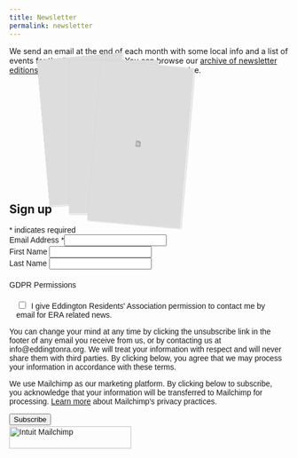 ```yaml
---
title: Newsletter
permalink: newsletter
---
```


<div class="row">
<div class="col-12 col-md-6 mb-5" markdown="1">

We send an email at the end of each month with some local info and a list of events for the following
month. You can browse our [archive of newsletter editions](https://us5.campaign-archive.com/home/?u=77028e27d8594eefd09bbb473&id=4e3157944d) to see if it's something you'd like to receive.

</div>
<div class="col-12 col-md-6">

<iframe class="newsletter-preview" src="https://us5.campaign-archive.com/?u=77028e27d8594eefd09bbb473&id=4860547f1f"></iframe>
<iframe class="newsletter-preview" src="https://us5.campaign-archive.com/?u=77028e27d8594eefd09bbb473&id=4cc811b708"></iframe>
<iframe class="newsletter-preview" src="https://us5.campaign-archive.com/?u=77028e27d8594eefd09bbb473&id=a6559bb0a2"></iframe>

</div>
</div>


## Sign up

<div id="mc_embed_shell">
      <link href="//cdn-images.mailchimp.com/embedcode/classic-061523.css" rel="stylesheet" type="text/css">
  <style type="text/css">
        #mc_embed_shell { max-width: 500px; margin: austo;}
        #mc_embed_signup{clear:left; font:14px Helvetica,Arial,sans-serif; width: px;}
        #mc_embed_signup .helper_text,
        #mc_embed_signup #mc-embedded-subscribe-form div.mce_inline_error {
          background-color: transparent;
        }
        /* Add your own Mailchimp form style overrides in your site stylesheet or in this style block.
           We recommend moving this block and the preceding CSS link to the HEAD of your HTML file. */
</style><style type="text/css">
        #mc-embedded-subscribe-form input[type=checkbox]{display: inline; width: auto;margin-right: 10px;}
#mergeRow-gdpr {margin-top: 20px;}
#mergeRow-gdpr fieldset label {font-weight: normal;}
#mc-embedded-subscribe-form .mc_fieldset{border:none;min-height: 0px;padding-bottom:0px;}
</style>
<div id="mc_embed_signup">
    <form action="https://eddingtonra.us5.list-manage.com/subscribe/post?u=77028e27d8594eefd09bbb473&amp;id=4e3157944d&amp;v_id=3409&amp;f_id=00362debf0" method="post" id="mc-embedded-subscribe-form" name="mc-embedded-subscribe-form" class="validate" target="_blank">
        <div id="mc_embed_signup_scroll">
            <div class="indicates-required"><span class="asterisk">*</span> indicates required</div>
            <div class="mc-field-group"><label for="mce-EMAIL">Email Address <span class="asterisk">*</span></label><input type="email" name="EMAIL" class="required email" id="mce-EMAIL" required="" value=""><span id="mce-EMAIL-HELPERTEXT" class="helper_text"></span></div><div class="mc-field-group"><label for="mce-FNAME">First Name </label><input type="text" name="FNAME" class=" text" id="mce-FNAME" value=""></div><div class="mc-field-group"><label for="mce-LNAME">Last Name </label><input type="text" name="LNAME" class=" text" id="mce-LNAME" value=""></div><div id="mergeRow-gdpr" class="mergeRow gdpr-mergeRow content__gdprBlock mc-field-group"><div class="content__gdpr"><label>GDPR Permissions</label><p> </p><fieldset class="mc_fieldset gdprRequired mc-field-group" name="interestgroup_field"><label class="checkbox subfield" for="gdpr_14629"><input type="checkbox" id="gdpr_14629" name="gdpr[14629]" class="gdpr" value="Y"><span>I give Eddington Residents' Association permission to contact me by email for ERA related news.</span></label></fieldset><p>You can change your mind at any time by clicking the unsubscribe link in the footer of any email you receive from us, or by contacting us at info@eddingtonra.org. We will treat your information with respect and will never share them with third parties. By clicking below, you agree that we may process your information in accordance with these terms.</p></div><div class="content__gdprLegal"><p>We use Mailchimp as our marketing platform. By clicking below to subscribe, you acknowledge that your information will be transferred to Mailchimp for processing. <a href="https://mailchimp.com/legal/terms">Learn more</a> about Mailchimp's privacy practices.</p></div></div>
        <div id="mce-responses" class="clear foot">
            <div class="response" id="mce-error-response" style="display: none;"></div>
            <div class="response" id="mce-success-response" style="display: none;"></div>
        </div>
    <div aria-hidden="true" style="position: absolute; left: -5000px;">
        /* real people should not fill this in and expect good things - do not remove this or risk form bot signups */
        <input type="text" name="b_77028e27d8594eefd09bbb473_4e3157944d" tabindex="-1" value="">
    </div>
        <div class="optionalParent">
            <div class="clear foot">
                <input type="submit" name="subscribe" id="mc-embedded-subscribe" class="button" value="Subscribe">
                <p style="margin: 0px auto;"><a href="http://eepurl.com/iLSb6U" title="Mailchimp - email marketing made easy and fun"><span style="display: inline-block; background-color: transparent; border-radius: 4px;"><img class="refferal_badge" src="https://digitalasset.intuit.com/render/content/dam/intuit/mc-fe/en_us/images/intuit-mc-rewards-text-dark.svg" alt="Intuit Mailchimp" style="width: 220px; height: 40px; display: flex; padding: 2px 0px; justify-content: center; align-items: center;"></span></a></p>
            </div>
        </div>
    </div>
</form>
</div>
<script type="text/javascript" src="//s3.amazonaws.com/downloads.mailchimp.com/js/mc-validate.js"></script><script type="text/javascript">(function($) {window.fnames = new Array(); window.ftypes = new Array();fnames[0]='EMAIL';ftypes[0]='email';fnames[1]='FNAME';ftypes[1]='text';fnames[2]='LNAME';ftypes[2]='text';fnames[3]='ADDRESS';ftypes[3]='address';fnames[4]='PHONE';ftypes[4]='phone';fnames[5]='BIRTHDAY';ftypes[5]='birthday';}(jQuery));var $mcj = jQuery.noConflict(true);</script></div>


<style>
.newsletter-preview {
  --scale: 0.22;
  position: relative;
  display: inline-block;
  width: 700px;
  height: 1200px;
  margin: -40px -700px -980px 50px;
  transform: rotate(-5deg) scale(var(--scale));
  transform-origin: 0 0;
  box-shadow: 4px 4px 8px rgba(0,0,0,0.2);
  background-color: white;
  ppointer-events: none;
  transition: transform 0.5s ease-out;
}
.newsletter-preview:nth-child(2) {
  --scale:0.23;
  transform: rotate(0deg) scale(var(--scale))
}
.newsletter-preview:nth-child(3) {
  --scale:0.24;
  transform: rotate(5deg) scale(var(--scale))
}
.newsletter-preview:hover {
  --scale: 0.25;
  z-index: 2;
}
</style>
